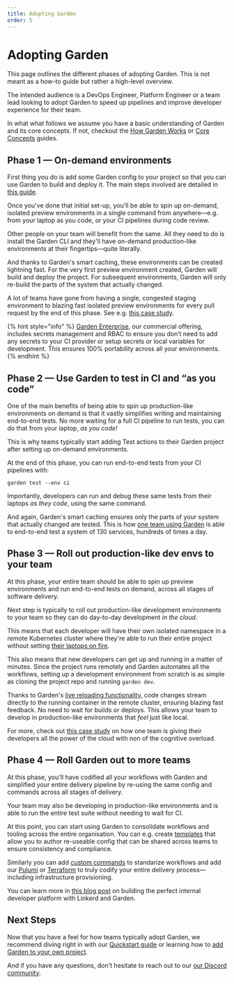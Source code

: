 ```yaml
---
title: Adopting Garden
order: 5
---
```


# Adopting Garden

This page outlines the different phases of adopting Garden. This is not meant as a how-to guide but rather a high-level overview.

The intended audience is a DevOps Engineer, Platform Engineer or a team lead looking to adopt Garden to speed up pipelines and improve developer experience for their team.

In what what follows we assume you have a basic understanding of Garden and its core concepts. If not, checkout the [How Garden Works](./how-garden-works.md) or [Core Concepts](./core-concepts.md) guides.

## Phase 1 — On-demand environments

First thing you do is add some Garden config to your project so that you can use Garden to build and deploy it. The main steps involved are detailed in [this guide](../getting-started/next-steps.md).

Once you've done that initial set-up, you'll be able to spin up on-demand, isolated preview environments in a single command from anywhere—e.g. from your laptop as you code, or your CI pipelines during code review.

Other people on your team will benefit from the same. All they need to do is install the Garden CLI and they'll have on-demand production-like environments at their fingertips—quite literally.

And thanks to Garden's smart caching, these environments can be created lightning fast. For the very first preview environment created, Garden will build and deploy the project. For subsequent environments, Garden
will only re-build the parts of the system that actually changed.

A lot of teams have gone from having a single, congested staging environment to blazing fast isolated preview environments for every pull request by the end of this phase. See e.g. [this case study](https://garden.io/blog/garden-is-the-best-companion-for-a-kubernetes-dev-from-local-envs-to-cd).

{% hint style="info" %}
[Garden Enterprise](https://garden.io/plans), our commercial offering, includes secrets management and RBAC to ensure you don’t need to add any secrets to your CI provider or setup secrets or local variables for development. This ensures 100% portability across all your environments.
{% endhint %}

## Phase 2 — Use Garden to test in CI and “as you code”

One of the main benefits of being able to spin up production-like environments on demand is that it vastly simplifies writing and maintaining end-to-end tests. No more waiting for a full CI pipeline to run tests, you
can do that from your laptop, _as you code!_

This is why teams typically start adding Test actions to their Garden project after setting up on-demand environments.

At the end of this phase, you can run end-to-end tests from your CI pipelines with:

```console
garden test --env ci
```

Importantly, developers can run and debug these same tests from their laptops _as they code_, using the same command.

And again, Garden's smart caching ensures only the parts of your system that actually changed are tested. This is how [one team using Garden](https://garden.io/blog/testing-microservices) is able to end-to-end test a system of 130 services, hundreds of times a day.

## Phase 3 — Roll out production-like dev envs to your team

At this phase, your entire team should be able to spin up preview environments and run end-to-end tests on demand, across all stages of software delivery.

Next step is typically to roll out production-like development environments to your team so they can do day-to-day development _in the cloud_.

This means that each developer will have their own isolated namespace in a remote Kubernetes cluster where they're able to run their entire project without setting [their laptops on fire](https://garden.io/blog/you-dont-need-kubernetes-on-your-laptop).

This also means that new developers can get up and running in a matter of minutes. Since the project runs remotely and Garden automates all the workflows, setting up a development environment from scratch is as
simple as cloning the project repo and running `garden dev`.

Thanks to Garden's [live reloading functionality](../guides/code-synchronization.md), code changes stream directly to the running container in the remote cluster, ensuring blazing fast feedback. No need to wait for builds or deploys. This allows your team to develop in production-like environments that _feel_ just like local.

For more, check out [this case study](https://garden.io/blog/cloud-development) on how one team is giving their developers all the power of the cloud with non of the cognitive overload.

## Phase 4 — Roll Garden out to more teams

At this phase, you'll have codified all your workflows with Garden and simplified your entire delivery pipeline by re-using the same config and commands across all stages of delivery.

Your team may also be developing in production-like environments and is able to run the entire test suite without needing to wait for CI.

At this point, you can start using Garden to consolidate workflows and tooling across the entire organisation. You can e.g. create [templates](../using-garden/config-templates.md) that allow you to author re-useable config that can be shared across teams to ensure consistency and compliance.

Similarly you can add [custom commands](../advanced/custom-commands.md) to standarize workflows and add our [Pulumi](../pulumi-plugin/about.md) or [Terraform](../terraform-plugin/about.md) to truly codify your
entire delivery process—including infrastructure provisioning.

You can learn more in [this blog post](https://garden.io/blog/garden-linkerd) on building the perfect internal developer platform with Linkerd and Garden.

## Next Steps

Now that you have a feel for how teams typically adopt Garden, we recommend diving right in with our [Quickstart guide](../getting-started/quickstart.md) or learning how to [add Garden to your own
project](../getting-started/next-steps.md).

And if you have any questions, don't hesitate to reach out to our [our Discord community](https://discord.gg/FrmhuUjFs6).
